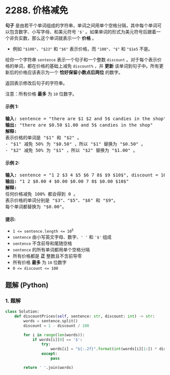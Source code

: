 # 2288. 价格减免
**句子** 是由若干个单词组成的字符串，单词之间用单个空格分隔，其中每个单词可以包含数字、小写字母、和美元符号 `'$'` 。如果单词的形式为美元符号后跟着一个非负实数，那么这个单词就表示一个 **价格** 。

* 例如 `"$100"`、`"$23"` 和 `"$6"` 表示价格，而 `"100"`、`"$"` 和 `"$1e5` 不是。

给你一个字符串 `sentence` 表示一个句子和一个整数 `discount` 。对于每个表示价格的单词，都在价格的基础上减免 `discount%` ，并 **更新** 该单词到句子中。所有更新后的价格应该表示为一个 **恰好保留小数点后两位** 的数字。

返回表示修改后句子的字符串。

注意：所有价格 **最多** 为 `10` 位数字。

#### 示例 1:
<pre>
<strong>输入:</strong> sentence = "there are $1 $2 and 5$ candies in the shop", discount = 50
<strong>输出:</strong> "there are $0.50 $1.00 and 5$ candies in the shop"
<strong>解释:</strong>
表示价格的单词是 "$1" 和 "$2" 。
- "$1" 减免 50% 为 "$0.50" ，所以 "$1" 替换为 "$0.50" 。
- "$2" 减免 50% 为 "$1" ，所以 "$2" 替换为 "$1.00" 。
</pre>

#### 示例 2:
<pre>
<strong>输入:</strong> sentence = "1 2 $3 4 $5 $6 7 8$ $9 $10$", discount = 100
<strong>输出:</strong> "1 2 $0.00 4 $0.00 $0.00 7 8$ $0.00 $10$"
<strong>解释:</strong>
任何价格减免 100% 都会得到 0 。
表示价格的单词分别是 "$3"、"$5"、"$6" 和 "$9"。
每个单词都替换为 "$0.00"。
</pre>

#### 提示:
* <code>1 <= sentence.length <= 10<sup>5</sup></code>
* `sentence` 由小写英文字母、数字、`' '` 和 `'$'` 组成
* `sentence` 不含前导和尾随空格
* `sentence` 的所有单词都用单个空格分隔
* 所有价格都是 **正** 整数且不含前导零
* 所有价格 **最多** 为  `10` 位数字
* `0 <= discount <= 100`

## 题解 (Python)

### 1. 题解
```Python
class Solution:
    def discountPrices(self, sentence: str, discount: int) -> str:
        words = sentence.split()
        discount = 1 - discount / 100

        for i in range(len(words)):
            if words[i][0] == '$':
                try:
                    words[i] = "${:.2f}".format(int(words[i][1:]) * discount)
                except:
                    pass

        return ' '.join(words)
```
